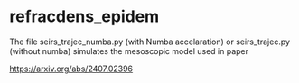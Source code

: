 # refracdens_epidem

The file seirs_trajec_numba.py (with Numba accelaration) or seirs_trajec.py (without numba) simulates the mesoscopic model used in paper

https://arxiv.org/abs/2407.02396



